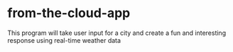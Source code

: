 # from-the-cloud-app
This program will take user input for a city and create a fun and interesting response using real-time weather data
